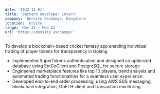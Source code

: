 ```yaml
---
date: '2022-11-01'
title: 'Backend Developer Intern'
company: 'Density Exchange, Bangalore'
location: 'OnSite'
range: 'Nov`22 - Feb`23'
url: 'https://density.exchange/'
---
```


To develop a blockchain-based cricket fantasy app enabling individual trading of player tokens for transparency in Golang
- Implemented SuperTokens authentication and designed an optimized database using EntGoClient and PostgreSQL for secure storage
- Engineered marketplace features like top 10 players, trend analysis and automated trading functionalities for a seamless user experience
- Developed end-to-end order processing, using AWS SQS messaging, blockchain integration, GoETH client and transaction monitoring